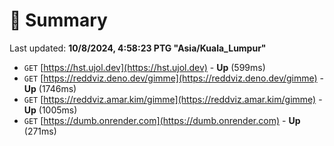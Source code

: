 # 📖 Summary
Last updated: **10/8/2024, 4:58:23 PTG "Asia/Kuala_Lumpur"**

- `GET` [https://hst.ujol.dev](https://hst.ujol.dev) - **Up** (599ms)
- `GET` [https://reddviz.deno.dev/gimme](https://reddviz.deno.dev/gimme) - **Up** (1746ms)
- `GET` [https://reddviz.amar.kim/gimme](https://reddviz.amar.kim/gimme) - **Up** (1005ms)
- `GET` [https://dumb.onrender.com](https://dumb.onrender.com) - **Up** (271ms)

